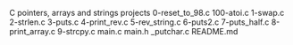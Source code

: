 C pointers, arrays and strings projects
0-reset_to_98.c
100-atoi.c
1-swap.c
2-strlen.c
3-puts.c
4-print_rev.c
5-rev_string.c
6-puts2.c
7-puts_half.c
8-print_array.c
9-strcpy.c
main.c
main.h
_putchar.c
README.md
